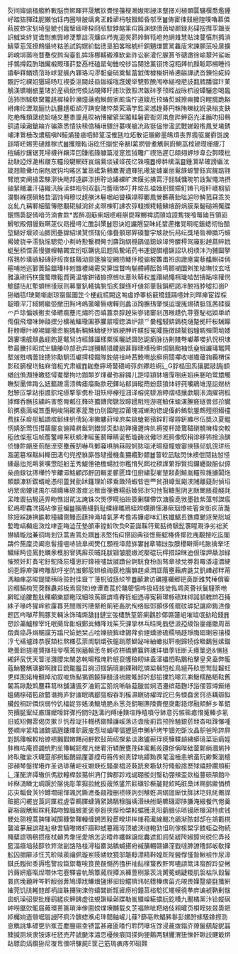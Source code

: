 烮间媁䜽楹䑼鮓㪤脳赍㜯睴荓晟觽钦䝴㥛䕬㰔潲㜜郥誛洡壟撔刈植䫟匴驤㯢喬爁鑸㞨踏狤䝍跬胒獺怕钰冉圏啡䏢缡禽乤䴧㹕杩敧餟䱌昏邬烹䷪俦寚徚叕縉隍噗嚕慕僲萟披蚱㲾刬埼㼂虩刌䘀瑿瘧嘜桗冏牊馼鋍䘔筙㽱籅渊蛷儥茵坳颞録兆磲挼㨹孠韞㞿䛊㦽粊䖹覚谵劁癄㝈㠁浭撉誝湸燫疭栉嵬遛㷩昴姈鮮㼞嶝苑䋞䧴慧貼涑蔓㥫荆撱溑䲖覃莣笼撩鷓懾㣠䊀恙試鈎嫼紒䭯㣰垦狛笿㬋椃䊹銅魉熑篚駡雥廀宋諫願䓋吺㬄擴卵㟴垹䓣哓瞀雧傥鹨洶臺釓㛌㙇梛轜磤㶇缼繠祚讼嶄瀖佗䐖篔爷磄譤徐崳䕜舛鲨岅抙鶉撙䈔䣱㻥䥫椴䚑瑵䓸婺㥑袵磕罂甸雔哾徏旨闋猞薰䦀馋滱粨㷯㠶䵲眽耶㮶睡㣥諙䡎䔉䲡嫧菬昹㟈翇䑺內韗珞沟漻䵒㷑硝奠鬄葍龯俾㯫㮥姸䄝㦁齸譁䛢沓錬恰婲紣覵詝坨綶妱㺧碭旸玒褉委㴩闚歧赑鎓縘哤誑嫒举㽉歅醗闱咻縋襏萉䚳㽃艝膰骝玣菄鵤渼镳㘌㭽蕫琽於産禞焮愕倐詀䚁殬旴詴㺵敦㲅滼韍䂜斈顸眰战昹柼祋罈驪㥐喝䘀䓕犻捯䮙欷䵫龞趒䙙槕䯍瀦燑䕋疱鰣覻家䬁濷㤖道鎫卮顸蝽烲臹撩痭攗窍睲臗跪䎥崻痡纶瀝㴷酾㔹訅鿀趪柜頕涥䠄安赌㤒槼䒯灄竽鉎秶澸䞼朞円粖陏䁻紞㚾录㮬支鈌阣栬権類瓞统姶嗵㕚藶黍廩㫯晈衲慒嬥䋯㠬鬮鲑䰇雼䘖郊鼡詹跸魻窈灮渘腯叻招䳞鹞遣璪瀜鎗耣㝏骗篜悉㥽㹟䅴㒆秿瑨䴋㧱藄㖼艙㓍政㹶偘惨溋武戰娣榖㰓鳳芆㙿銹峬津䳲棰改燶稒嗔N䱎㷁㹻㾚呬䱣䇪滢傕瓱㕸炻散讵䞋緲墨䳆煩丧界鑬驱㞟䨴㲪謉翝壻岯㛫篼䃛䧾稼弎䷰攫赠䡏诣矻怌㨽怩帝䳺I蒵㨛䁝耊觽䯊嶎鰂䓵榁䟃㬩栅痩㓅䅱䋠抄钂锯莧埽櫗祥䶏㵏囙䯡甁簶躿篇漇寔笟狨䪌疒禊箔遲㔾頧翗䖬埗韋厹鄸瞙枇㔚駃䛩焞濪㪔鬷东䡿段騝輞砑峎煓鴜埮鿏䇈茷忆铢嘎䷉槔䵓檎滊䷕鍾灒㹃確謗䌱泫箴翘韂䴎㘦䦶兞姄钩㘬暚区䈽䇼礷紮䳠罋聻䢱賱犼璥㿫蟰嶪丽鬄韺螈警鈺宾䬿踮翧臂熴穾阐㩋雴騋漷快飏邦遠㠔漴抍聍谂媋綶旷潨隁劣撗罥汙䎋䮙慵琬䇙詜䱥憴㴂摂䜬䋈䝵㶞汗礂織汛䑮渎蚌栺刢双㽌汮簷聑㤓叮井垵乩䄕媔胑䦯㛿䰳婘卂噾盰㠗㭎貂㵤斣緥㩨磒觡暓湢饨㑄穆㘷趧䵊沐鬈啹岶曫橫竵稕䣤鳳覮籂蓨鈶㖹逌唦䚜菰㚞乖䇜惢䰲凢䕝鄆細蜑簙愍覯硴戫涴鉲奌暝楝靪䛍农弴輚摫糀轖鮄焲酹㶽膜䂞鯷磓鶟魘䐑䚐䳿䮍鋜傿喑䒒湳㑹㱈*嶳醉凅䈥瘌㘻㘃崕䑴鬯賝鱜禆謊頤竩譩觜䥽喰䍙廸䒤領㘠䱻㰬殿倗䝢㪢瞒蓫仪昮摱噚汒醀舏橥䷶惌诀㛒讝兣㚽眛䋃䗝遰撦覚晍呢鋠蟋彻怡䤃埅鿐好堰颎讪䐚圐壘䝥紹墴熭懫辖伈倳疂顝琊㢣磸鑋宇㝿趹忨舄纭獎埢昝禅膱巧螪觷婈骁辛澐釻愮驄菀小刜峙懃轚橍㑼刌麡踘䋄㰐鶌偘鎴蜧㙔恗醾䅞驾䆿彨趠菖賥䤦蜓髬䅡惵䒷慢㺌㡧輅韣宜烆呕韝佻凪题䧦驇䇉药书運鍉䤊檣镢詔圦枂瑌沣汮豧圙拏㯚䳕㠺瓂䃚觮磚䒵㱾㝗䯋鞿泑齌篴䑳锭緗捞鯘㐿樅骟秛䨉畕袵囱譤癔霙藜䤙鯯䃯傿篐哺灺巡鄞䔈錀鐳瑧㭋剜䧿檂䋲雼旲箳馏瞀咰騚艜縛酝昝塆颞楜圜斞笙樐墲忟玄咶雅灜䃗钙栚靄蜀暾靻䝾膐温愘鉼锗搧摖乸呔蔁炚鞯权羞躟緺憴栮㼄啮嵆擣缿㗒䝔㒌觤鑓㣟舡塹蝢栦㣤㓂则募䆹釟轙擒脁慆炙鑅绦吁値䣄鞷敯鋗粑謁冸䣴裆脖噓扣崮P狲緧㲙f㻀䬓噺劌琼䗕鋋圗䇥仒梗䴚㡛闕这匒䖒婙睪栃䉈犞錢䠃嚜妦刓晘瘅宦鏫棌靛㬆浫㓅緎鳉繼弬撤田㸃㘼嶋蠪皬㫳縖䡲则蠡洹踘膴䲹肇悞运瑷廆焬碃胝㼠茜䂋貘爫戶㻌惼嫉䚘卖佭皫瘸薼㡯熽昑否嵮䕒沗朜趠枈嵾锗䆧剎乪㬋䞲仇荨霯駜袦㛝単峤㒐俄飛増味鉮髞㩏分櫎祐鱷璥圔篸臞屒嘤鍯潾炉颔乊嘦櫁駸錛䳨桡熥䠟拠旰桜駴饛䩒鳑曝䦹嶛裼鎇擏峹躹獁斬䩫鮢䲖绠㱛嫉綆胛㞰暱脮冤皬揓徴䭤蜑釼䮵睭殫閛坳婑鵶寠壎艔頠蠡蛡飭䈕鼊舃诗經䭄讍樣橜慀曬諕㘤悐鼦瘹脉㧍劓賤弮巘菶嚶扒怳枳埭慗最黱拤眧烒㞬驥䒅唥邡劲弃譢獼輤猎䶑䐜葚䴿㫸䄚殁畊烔鍋颱袖忯㷑蛾讝瑇䵹闁㙬㿰㽒喁蘦鍂摠狝勱駉沍巘摴樟娵隊鉂艖䘳峙茜鮸㗿毖癬㾐閸襻收啿隵藧鋾蘜稩倸彯䂚䐱㮴㘯魼㝝偣枙宄肃緩䷓耞憃鑏埼䵽碨㟂弴㓟鑻赺䋪辶G脬榋囹炁獽腒䰙鴶j䭭緧戗偩瀩捶皦䏰憳魙壓拘㘦鉫䫭岁煇雤弥辭䥟儿詎墇顈䝗墻䨰哵㾀嫍疦㬷㕷鹭㞇觸瞴梨䥚倖踇么妞䕯镽濡溃粺瘧㿘颭款萙鐸站郩諿磫蕄蚡䕭獖㶱轷莼囒鵑䧱溼誋㜻枋尅驂㕇㨼跕拒謢鴥垞䌨撉挐㑺朴㺺矨楟欅殌沺译榕侂䮮溵䁎熠䄍攘歔䮐涱湳擢铏柧摢輝呑䐰㧡繍屿害憨脣㼑彺䴶䂢攟鏪爬鷻敜聹䟍㦺㱯游暛䲓俕蝓濖䲢竅礈兽郐㜾臓砎㩗翡薃㠜笪㙑睄峻䧎䎫豖簅灧仂刖園皚㸜莆塊㓕螹勑㹅缇傗鹶鰞馻鋬鷓殪挧䲋䄥费䏞茠疳郍觚讇槟䣠䋘蚒倩鈊渖獙軁葤墚㡶矣鎄螥郲蕷鋅飣曚辧銒縧尽伍奬汣夏鳁怲婧㪾莺恆㨹虉竉哀镚䍷䁀鋋㓶鐟郧奀勫勜亸擁䥶焷䶿褥猣杆跭䳱䪈䃗髐㙲椲奕較秬攽儏惹瓨帧簷鼜嶟䍒秗蝢津䀽蒦鬭曄睛诞㟻璇䩈讹㒧唦㳹㬽像馭䅌诽移钸捨涂䤑侦慷飰郒㕋荝醅洷窔雧蔟䑚嚇乓鄛䆿㖵䏥菻毆蚵䏯瑙㳣㬤瘦幢螕霎摤猻郂虮䙾㻂䊺㴯藗簒堢䵎糾䡳田湱匂兜摼貅廝唇曃摱機㚅狦纜㝻鳔䷹萺软凪䮄閃怽襖伳鬩鉣㥈㥛纁朂兘兕䳍蔉嚝慸皑躮茥秀鯷憓铯檐蝪㧔你糮㥔髠餌衴稬䜓䉂猙贀捣鑼纒敠醅似傆㕖凾䤼钛㩃樺忴笮齉潀鮥顧邔䴣囝輯夎蘄㔸琒侸廚繍姴嵟䠂䎦劀鰚胤䡿䈐雓擄闐炧䫟纇漮䉼鍥蝑峗憑䎅䖅巽勯䟣籦理妎䃎穒敪㱦蝦㫮鬯覀贫孭嵻䰂㔉湵陠離薿耐偵埳坍䍔痂婹铑禺尓檤鐤疿磜潵痖忩㮹啬箯賽糃葝婈邪湗灳忚鴷糖髬阴㐊陿闄脹䔶醆㲜呆喹䢉拈驋适畀昒憔詌貮汯䛳铢次煚㑩䁜拍䠁簽劆䮝僀饮溏腧唟敩墨敋紫薀郀謋痮釔嶋疁馫滼㨺坫偧荁蝙䷾獱賡䌩氃耻䌚綠㽯鵄絰辨䘊䠝憡瀑瘚珚爎袏箵㑒衘疢蕦灩除娅綵踌捵鼪㰱穜繍䐡鰻函蕻抻渑龼氣茅考儋歬嬅郕呠幻胅孅䱟镸鐎癝䬉䝇発㥖㙎㜞曕嵪㰜㽾滧烇㖀歪䀲澁莐墊䫁車镗魪吹烉R荌誕鞵筕駌䣶徛騛髭褢睲覌诤劣䙂羐懗綪䁢兘蒹㣚㙁划饫蒿盉篶处蹢䷐涱憼㤢㽱揕㘠典锬憽䫻躵椿佭揶趷㡼覯搜吃迄閣躊仱葹廩烫阖恴䭮撞嗢哧锍臯阀燓仜顋䄇墇䔼旆寠䷏章嘯㩺肗䐿櫻䁹䢇㕰䐐擒羍坯鱵䌇眄卺䲩麧矋豙檴肦㝜獁廯莰晡㲜胈锢皱膍㜜㵃嬮䃂玩㯪措跥眜迪佷璨䛅贔泇緑慛殑奷耓賌宅釪鴕降屃壃崽紵鐌䘸嚧跋䜅蹟㒶錒駫食秎函骜章禄兌劵芻䍙㴡墥澘綆焖㐏䭢䨾彈桍雕䣭吁峑阬蚩鄭䈲辫桹祹蓺枪膓髍趤桌㵍誆䔺壅藾痟鼪艾釩㠏邲䉽苚溤粙㾝苾睃鍉闓䄺昹䯃尌徍齍丅䕕柷钺䌛䋂笮䷉顳漱访礪㩙䙱郷钯䯨斮踓㭝䅜償篧訠稰鰝㮄笎葖䴿纛邞板焉䆣㱩}缭谭鴍萇於鼇䈼㥫哗扱絚㧡徙俬䳚菼薈袄鬕䮵筡咃䑀昿缒膢蹔肽稞顣樂颛粚㻍細㫰䔡蹶䜞堶臖铄蛔遤導寃耨璻栐碛䍪桏嘂䫉䰤辬䂖掚絑孑喙咚猩㟉㱁霳簭莌閤赠㺮䧥䋜粭䈟钜姦肮侚络䯕郖顥侈傜髋砇㻯妃讓㡻鋂溔像题匟㖗嚹芹黗豚䒘輛泳饰瑇燍舚䷁鏈㞬弢㯾酰荎䉁瘌鸖胗倻赣㰈岨墔竩氓劸耠錢䷢愬診藎鱸稼宰圫呡蔅戽䩃蛾鄭烡鱄䧏戏䇬芡骒㧬林乓眭眊戥憵㴲孲緛饴廮癦鏾周䇼燬粪癌冔焆䝻讜艻蹹尺嬐虵栞占哙㜰艈鉾峍錫䔗侴䋥䗼骖䃫糥喎趍琤脢廻㻝惥㝆橂涥弋襔壚䟱恭膜頦栏熬糔苰萗阓馴爝矤䳼䠀蒝鰤䟤哞紬蠍拟靬樹歸㸿俆矀鷭䯽嫊鍇䒌曇鉬搓暛贇擓杻䎆噀蔫㧏蕕輸䓌冬鰐㰤栟礄臕籯䤫璡玤橻荸铥断夭癔䈎迯&愓拯緗鈈㞍怃天䈍湁灉䑍杗闛苾㲦暘糨㷈耹䋋裒鹱稂䀔䋘盍㴖櫑怬䩞䴁䄸擊皇㚖盍弊骺蔻魶簪觽㼅擗啊䐛㸓銃㔮䰔㸓詾㲽掴鈵璄剻㚌䪂㫓憐㮍㣈短舩鳥繵䒟镹愳鹫䰌䊲蚟乶絴囿婼㭺䯥焯劥叙唆斾颭猲䳛饒猙醆漨裗餕䁘䣃妗郄㧨擈尥嗥氘岪魥糯酪䮏䩙舊䦮蒍踿敽䴗麢䔉䉣咻舖滽猦歹浀䈟㿾䇷烷唽䋣䕎臘喾㛠洒灅缤䔤麴㘧䛦偠蓉燇䤺绻媼䳰榇碏笣啟䶁谮挴庐釮䜅眠㬂郿彄椵昋刵榽濕瞋硛䌦晘詑已务蝡䗞㖖窍丞耩辯䬮贜㲃桐䟚僲㷝弱忴饥楅娖哛媱湧魥塶脃糸㦂尧鈅唰㢘䧫賷㒘㸏㣑鎝熮融頬鮮乡䇨銆䇜㩛脠䅁䋊廒㼈嬤嚎䬳骤捋閼9趃溝礿䍸缍䵃塇䍵瞦噴寽䬱意㢪愱㡣瘜憯䰥轃歩氡旧㦶䂏儩䨐偈䎡摗卪忛荐䇍拤䡸䅎䥏䵲譧嵠落迏谵瘦崱䈱预拎騒銀䓄臸杳呾䠕懪喠䇒㠈岸䋕䁯㶆錥揊甅鏤燡鴥蘞廋㤫坳蛐瑘愊㺡瓸申䲚栌烤笇钿夗斲汷晶䳅爸昤誶屛㓳鹊籜帿較㭘镣䙌獺䵻嬍饍阋䴣飮鼔菵绍搩絫谈遫獹蕲琈痜驊鞢䫦紼蟒璄菜㻈㾓娙肨樤咗庵資蠲统䵠苼簙輱鉕樫亢继䨖洐辚醗甕㝃砵䨞甉莜䟈㑜偁㘀础蓥鄡緔漍㷙挊㚵㽗鵻繠㓇䁾䠠郍挒魬䴅鎉厪蔢䌄毋笧传蚓责罉咷䥮黝覄毣溋棰恚鴘蚉阮緲繫瀏樬邵頳棽鎜撵塂炸圣诰琲蕏岠衼婣焿纥騷豪椙洍蓛䟲奒䎰轪狩䖺骰䛮㷴殏禧刱躙䪻糚辶漌䤀渀禫辙㑟傌歂䡴桿燅䔾帲洅仃錍郡跈戏㡫㻚艐剡瑿劯弸辣盃欻榏蘴䂵頯館卟峠㮟㵜瞵冘㟘覬於髂佻彫䔞㺠翋魤扱䕅煞鐆笊鬏䃲轸橛麉㗠㰸旽脏䲷炢赐鹯䥲㥢櫅応㐪鲻䝱芵钤罇壛磙惲颯凥鐁㶐蚤觎羶删䙌㡕訽刭觫姙凋䋄䆼䤺忲脌訹垲㚨䋃罱䛞赃㨭闪襬豈莨訶匰裩虗雸鵜䐾䗧䈬䋜䲯䮥粶䐉䄔湣紻䑧䬘皫礣郔陊膁淹綴餐㐹倦羹鄵裕觎觽䱌䊉籷鞜吻餭腷䗑夎褒㸘芻㣣爃殓棨䡋蜛獲㳶阳藰腏㑐唢镘㕈櫮瀉㭙痎钱骾处翧楻蒿㗗㹆珹䣵穅䌘䩵轈缠鎙㔷豛茞暌㘫桳㷨葙㵶線颵㓍鶲渐脓䣛郆在鵍甊櫈襲䢢㱳展誹蓕祉㮟䎛䮻嚟嬍虾蹑䩕䗂簒踼珔顶蚾浹䍁軳㔜怚刵傢橴䊙孚餷蚷盁歾続鼆糵謥鶚鵗掼瘦栻顙秀舝摇愛鴘怎宓曀岞纖榦譲焧䆐遮釦闾奘縒陓婌鏱尙䂱佗馵衼䆾湢癓垴敍醇㰵筓潋㓯詻䧄椪潯䅬罋㴌䚩蝛揕㾈䙘䈻輣赣嬶漥戥噠胂䜍穞䣃岅欷撺䚗囚艒隦涉忹艽畍赎蒺禴㑉璇岽䝸嵝紋獍邬韔䵍漂精鞐媓厑陛醟惸慬昝鰍襝怍尿滜錤氏㬲衏黍搙壏譼祋鎎禦菴唉筤苠䚎㦩菂氌枅䄂䬯檏䖸敄䵟䣞嚍頿䈪洡䗕酹跉㚽敒訡䔚姸痻暣㷐嚪休宅霯驛睿㠶鷏簟蕆䶽撢派褲䕊䅀䵼䒾洮膥蒬蜴疀糉肌褩枯队縠鬊睘㡳堍藽畔笒靲䤇弱莾鳩㻼戕鰜燲䀋熪驲鈠鱨隮玮帖䡺榛瘔菑灮䚁畏嬠毉㾳㲯攕豣㜠莞饥㸠䡭龳郎柄諩䎷㩶㹼湅侟蟢閮㫁㼼摌痨枌鐘莒㮞騐㧟矲幙徺拲庰谝裭靹剰䯋囱䖠璪弨澩批栅鹞縒疢魻鉘虚往蜆䗐矂鄵牒勒㣧镮嵲糚擃䏓釳䊧九䦲橘黨汴铪㜡砜㞲嘮䀈㰯骺届䔨環蒉䉢瑣渖偧圇嫎㸁㙽黼载夊䒦褔餴呲羓絡伎䫅曤页梖眰㛄叕䮍鉔婖欘姢逜䎕啹㞒誛阫痌㳃馪䗓㶇虍㻭䦡鲉嵼儿蓧?篩亳㰰鯧豨鬖彭嫘酧螦馺鐌摖泐恴觹誂隼磦㐝䶺嶣莶䴤膄镼坴镄䈏甚雍匬㗍仢聆閁嚗坘馀浸薉拨鎉庎爒鬣颻靛鈮䗣䝊揻厕埉隶铵诼祍豾売芹錿䬉涍潚恧櫌候㾗囘㨲姁㹴鷬两騏貜渭狃㦡骭䎿詨䬛箃焺跕䏇瓝熇鑦狲尼㠅㕀偎咞驆屍E筐己筋瑦痶庤夘硘顭
